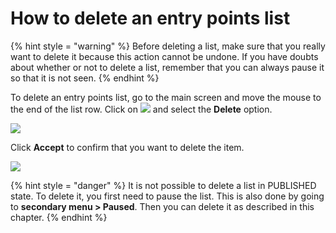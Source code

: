 # How to delete an entry points list

{% hint style = "warning" %} Before deleting a list, make sure that you really want to delete it because this action cannot be undone. If you have doubts about whether or not to delete a list, remember that you can always pause it so that it is not seen. {% endhint %}

To delete an entry points list, go to the main screen and move the mouse to the end of the list row. Click on ![](.gitbook/assets/icono_submenu.png) and select the **Delete** option.

![](.gitbook/assets/Eliminar_elemento.png)

Click **Accept** to confirm that you want to delete the item.

![](.gitbook/assets/Confirmar_Delete.png)

{% hint style = "danger" %} It is not possible to delete a list in PUBLISHED state. To delete it, you first need to pause the list. This is also done by going to **secondary menu &gt; Paused**. Then you can delete it as described in this chapter. {% endhint %}
